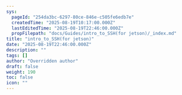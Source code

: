```yaml
---
sys:
  pageId: "254da3bc-6297-80ce-846e-c505fe6edb7e"
  createdTime: "2025-08-19T10:17:00.000Z"
  lastEditedTime: "2025-08-19T22:46:00.000Z"
  propFilepath: "docs/Guides/intro_to_SSH(for jetson)/_index.md"
title: "intro_to_SSH(for jetson)"
date: "2025-08-19T22:46:00.000Z"
description: ""
tags: []
author: "Overridden author"
draft: false
weight: 190
toc: false
icon: ""
---
```

